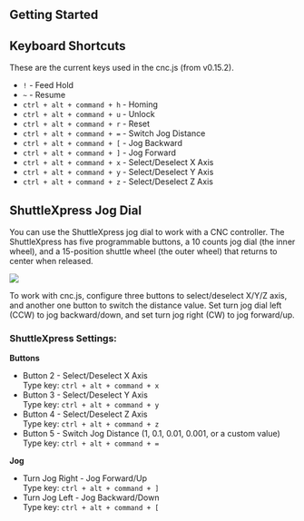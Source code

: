 ## Getting Started

## Keyboard Shortcuts
These are the current keys used in the cnc.js (from v0.15.2).
* `!` - Feed Hold
* `~` - Resume
* `ctrl + alt + command + h` - Homing
* `ctrl + alt + command + u` - Unlock
* `ctrl + alt + command + r` - Reset
* `ctrl + alt + command + =` - Switch Jog Distance
* `ctrl + alt + command + [` - Jog Backward
* `ctrl + alt + command + ]` - Jog Forward
* `ctrl + alt + command + x` - Select/Deselect X Axis
* `ctrl + alt + command + y` - Select/Deselect Y Axis
* `ctrl + alt + command + z` - Select/Deselect Z Axis

## ShuttleXpress Jog Dial
You can use the ShuttleXpress jog dial to work with a CNC controller. The ShuttleXpress has five programmable buttons, a 10 counts jog dial (the inner wheel), and a 15-position shuttle wheel (the outer wheel) that returns to center when released.

![](https://raw.githubusercontent.com/cheton/cnc.js/dev/media/ShuttleXpress.jpg)

To work with cnc.js, configure three buttons to select/deselect X/Y/Z axis, and another one button to switch the distance value. Set turn jog dial left (CCW) to jog backward/down, and set turn jog right (CW) to jog forward/up.

### ShuttleXpress Settings:

**Buttons**
* Button 2 - Select/Deselect X Axis<br>
  Type key: `ctrl + alt + command + x`
* Button 3 - Select/Deselect Y Axis<br>
  Type key: `ctrl + alt + command + y`
* Button 4 - Select/Deselect Z Axis<br>
  Type key: `ctrl + alt + command + z`
* Button 5 - Switch Jog Distance (1, 0.1, 0.01, 0.001, or a custom value)<br>
  Type key: `ctrl + alt + command + =`

**Jog**
* Turn Jog Right - Jog Forward/Up<br>
  Type key: `ctrl + alt + command + ]`
* Turn Jog Left - Jog Backward/Down<br>
  Type key: `ctrl + alt + command + [`